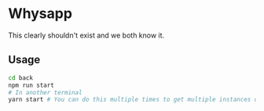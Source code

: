 # Whysapp

This clearly shouldn't exist and we both know it.

## Usage

```bash
cd back
npm run start
# In another terminal
yarn start # You can do this multiple times to get multiple instances of the app and communicate together.
```

